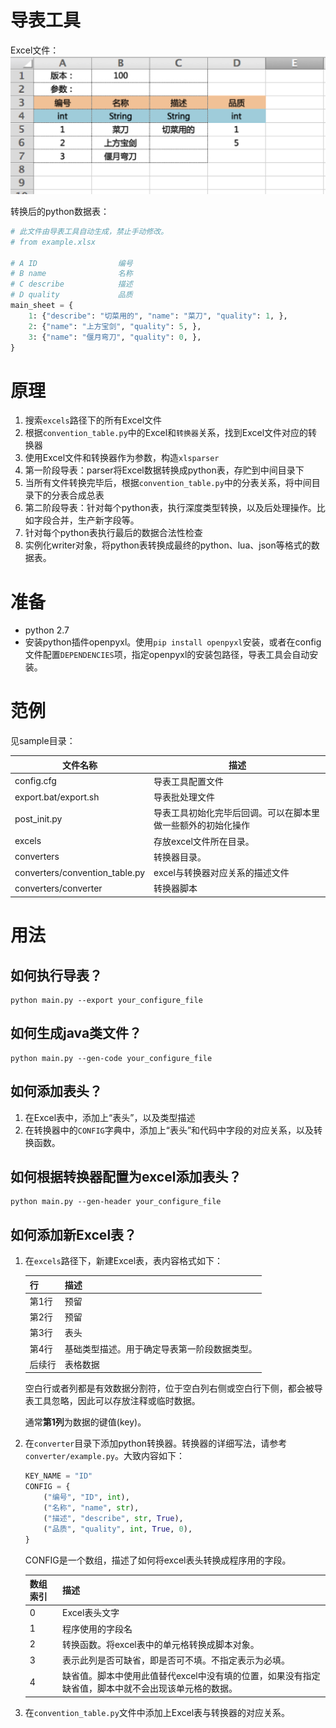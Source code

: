 导表工具
======================

Excel文件：
![](doc/excel.png)

转换后的python数据表：
```python
# 此文件由导表工具自动生成，禁止手动修改。
# from example.xlsx

# A ID                  编号
# B name                名称
# C describe            描述
# D quality             品质
main_sheet = {
    1: {"describe": "切菜用的", "name": "菜刀", "quality": 1, },
    2: {"name": "上方宝剑", "quality": 5, },
    3: {"name": "偃月弯刀", "quality": 0, },
}
```

# 原理
1. 搜索`excels`路径下的所有Excel文件
2. 根据`convention_table.py`中的Excel和`转换器`关系，找到Excel文件对应的转换器
3. 使用Excel文件和转换器作为参数，构造`xlsparser`
4. 第一阶段导表：parser将Excel数据转换成python表，存贮到中间目录下
5. 当所有文件转换完毕后，根据`convention_table.py`中的分表关系，将中间目录下的分表合成总表
6. 第二阶段导表：针对每个python表，执行深度类型转换，以及后处理操作。比如字段合并，生产新字段等。
7. 针对每个python表执行最后的数据合法性检查
8. 实例化writer对象，将python表转换成最终的python、lua、json等格式的数据表。

# 准备
+ python 2.7
+ 安装python插件openpyxl。使用`pip install openpyxl`安装，或者在config文件配置`DEPENDENCIES`项，指定openpyxl的安装包路径，导表工具会自动安装。

# 范例
见sample目录：

文件名称 | 描述
--------|---------
config.cfg | 导表工具配置文件
export.bat/export.sh | 导表批处理文件
post_init.py | 导表工具初始化完毕后回调。可以在脚本里做一些额外的初始化操作
excels | 存放excel文件所在目录。
converters | 转换器目录。
converters/convention_table.py | excel与转换器对应关系的描述文件
converters/converter | 转换器脚本

# 用法
## 如何执行导表？
```shell
python main.py --export your_configure_file
```

## 如何生成java类文件？
```shell
python main.py --gen-code your_configure_file
```

## 如何添加表头？
1. 在Excel表中，添加上“表头”，以及类型描述
2. 在转换器中的`CONFIG`字典中，添加上“表头”和代码中字段的对应关系，以及转换函数。

## 如何根据转换器配置为excel添加表头？
```shell
python main.py --gen-header your_configure_file
```

## 如何添加新Excel表？
1. 在`excels`路径下，新建Excel表，表内容格式如下：  

    行   | 描述
    ------|------
    第1行 | 预留
    第2行 | 预留
    第3行 | 表头
    第4行 | 基础类型描述。用于确定导表第一阶段数据类型。
    后续行 | 表格数据

    空白行或者列都是有效数据分割符，位于空白列右侧或空白行下侧，都会被导表工具忽略，因此可以存放注释或临时数据。

    通常**第1列**为数据的键值(key)。

2. 在`converter`目录下添加python转换器。转换器的详细写法，请参考`converter/example.py`。大致内容如下：
    ```python
    KEY_NAME = "ID"
    CONFIG = {
        ("编号", "ID", int),
        ("名称", "name", str),
        ("描述", "describe", str, True),
        ("品质", "quality", int, True, 0),
    }
    ```
    CONFIG是一个数组，描述了如何将excel表头转换成程序用的字段。

    数组索引 | 描述
    --------|------------
     0      | Excel表头文字
     1      | 程序使用的字段名
     2      | 转换函数。将excel表中的单元格转换成脚本对象。
     3      | 表示此列是否可缺省，即是否可不填。不指定表示为必填。
     4      | 缺省值。脚本中使用此值替代excel中没有填的位置，如果没有指定缺省值，脚本中就不会出现该单元格的数据。

3. 在`convention_table.py`文件中添加上Excel表与转换器的对应关系。
